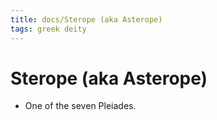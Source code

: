 ```yaml
---
title: docs/Sterope (aka Asterope)
tags: greek deity
---
```


# Sterope (aka Asterope) 
- One of the seven Pleiades.